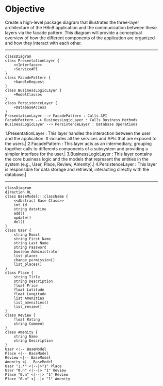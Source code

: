 # Objective

Create a high-level package diagram that illustrates the three-layer architecture of the HBnB application and the communication between these layers via the facade pattern. This diagram will provide a conceptual overview of how the different components of the application are organized and how they interact with each other.

---

```mermaid
classDiagram
class PresentationLayer {
    <<Interface>>
    +ServiceAPI
}
class FacadePattern {
    +handleRequest
}
class BusinessLogicLayer {
    +ModelClasses
}
class PersistenceLayer {
    +DatabaseAccess
}
PresentationLayer --> FacadePattern : Calls API
FacadePattern --> BusinessLogicLayer : Calls Business Methods
BusinessLogicLayer --> PersistenceLayer : Database Operations
```
1.PresentationLayer : This layer handles the interaction between the user and the application. It includes all the services and APIs that are exposed to the users.|
2.FacadePattern : This layer acts as an intermediary, grouping together calls to differents components of a subsystem and providing a simpler interface for the user.|
3.BusinessLogicLayer : This layer contains the core business logic and the models that represent the entities in the system (e.g., User, Place, Review, Amenity).|
4.PersistenceLayer : This layer is responsible for data storage and retrieval, interacting directly with the database.|

---

```mermaid
classDiagram
direction RL
class BaseModel:::className {
    <<Abstract Base Class>>
    int id
    string datetime
    add()
    update()
    del()
}
class User {
    string Email
    string First Name
    string Last Name
    string Password
    boolean Administrator
    list places
    change_permission()
    list_places()
}
class Place {
    string Title
    string Description
    float Price
    float Latitude
    float Longitude
    list Amenities
    list_amenities()
    list_review()
}
class Review {
    float Rating
    string Comment
}
class Amenity {
    string Name
    string Description
}
User <|-- BaseModel
Place <|-- BaseModel
Review <|-- BaseModel
Amenity <|-- BaseModel
User "1.*" <|--|>"1" Place
User "0.n" <|--|> "1" Review
Place "0.n" <|--|> "1" Review
Place "0.n" <|--|> "1" Amenity
```